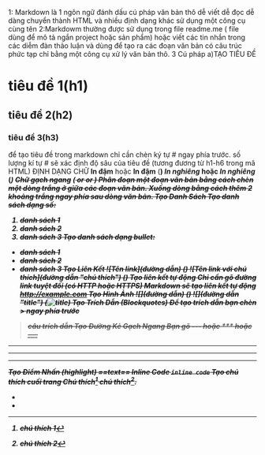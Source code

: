 1: Markdown là 1 ngôn ngữ đánh dấu cú pháp văn bản thô dễ viết dễ đọc dễ dàng chuyển thành HTML và nhiều định dạng khác sử dụng một công cụ cùng tên 
2:Markdowm thường được sử dụng trong file readme.me ( file dùng để mô tả ngắn project hoặc sản phẩm) hoặc viết các tin nhắn trong các diễm đàn thảo luận và dùng để tạo ra các đoạn văn bản có câu trúc phức tạp chỉ bằng một công cụ xử lý văn bản thô.
3 Cú pháp
a)TẠO TIÊU ĐỀ 
# tiêu đề 1(h1)
## tiêu đề 2(h2)
### tiêu đề 3(h3)
để tạo tiêu đề trong markdown chỉ cần chèn ký tự # ngay phía trước. số lượng kí tự # sẽ xác định độ sâu của tiêu đề (tương đương từ h1-h6 trong mã HTML)
ĐỊNH DẠNG CHỮ 
**In đậm** hoặc __In đậm__ (<b>)
*In nghiêng* hoặc _In nghiêng_ (<i>)
~~Chữ gạch ngang~~ (<strike> or <del> or <s>)
Phân đoạn một đoạn văn bản bằng cách chèn một dòng trắng ở giữa các đoạn văn bản.
Xuống dòng bằng cách thêm 2 khoảng trắng ngay phía sau dòng văn bản.
Tạo Danh Sách
Tạo danh sách dạng số:
1. danh sách 1
2. danh sách 2
3. danh sách 3
Tạo danh sách dạng bullet:
- danh sách 1
- danh sách 2
- danh sách 3
Tạo Liên Kết
![Tên link](đường dẫn) (<a>)
![Tên link với chú thích](đường dẫn "chú thích") (<a name="chú thích">)
Tạo liên kết tự động
Chỉ cần gõ đường link tuyệt đối (có HTTP hoặc HTTPS) Markdown sẽ tạo liên kết tự động
http://example.com
Tạo Hình Ảnh
![](đường dẫn) (<img />)
![](đường dẫn "title") (<img alt="title"/>)
Tạo Trích Dẫn (Blockquotes)
Để tạo trích dẫn bạn chèn > ngay phía trước 
> câu trích dẫn
Tạo Đường Kẻ Gạch Ngang
Bạn gõ --- hoặc *** hoặc ___ 
---
***
___
Tạo Điểm Nhấn (highlight)
==text==
Inline Code
`inline code`
Tạo chú thích cuối trang
Chú thích[^1] chú thích[^2].  

- [^1]: chú thích 1 
- [^2]: chú thích 2
